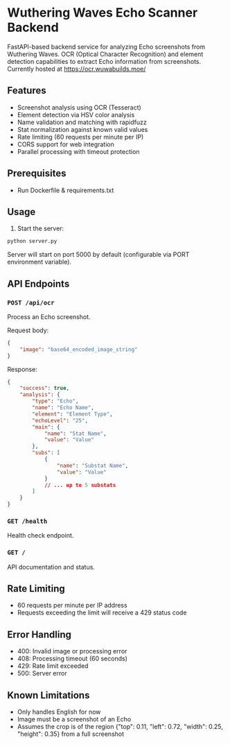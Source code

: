 # Wuthering Waves Echo Scanner Backend

FastAPI-based backend service for analyzing Echo screenshots from Wuthering Waves. OCR (Optical Character Recognition) and element detection capabilities to extract Echo information from screenshots. 
Currently hosted at https://ocr.wuwabuilds.moe/

## Features

- Screenshot analysis using OCR (Tesseract)
- Element detection via HSV color analysis
- Name validation and matching with rapidfuzz
- Stat normalization against known valid values
- Rate limiting (60 requests per minute per IP)
- CORS support for web integration
- Parallel processing with timeout protection

## Prerequisites

- Run Dockerfile & requirements.txt

## Usage

1. Start the server:
```bash
python server.py
```

Server will start on port 5000 by default (configurable via PORT environment variable).

## API Endpoints

### `POST /api/ocr`
Process an Echo screenshot.

Request body:
```json
{
    "image": "base64_encoded_image_string"
}
```

Response:
```json
{
    "success": true,
    "analysis": {
        "type": "Echo",
        "name": "Echo Name",
        "element": "Element Type",
        "echoLevel": "25",
        "main": {
            "name": "Stat Name",
            "value": "Value"
        },
        "subs": [
            {
                "name": "Substat Name",
                "value": "Value"
            }
            // ... up to 5 substats
        ]
    }
}
```

### `GET /health`
Health check endpoint.

### `GET /`
API documentation and status.

## Rate Limiting

- 60 requests per minute per IP address
- Requests exceeding the limit will receive a 429 status code

## Error Handling

- 400: Invalid image or processing error
- 408: Processing timeout (60 seconds)
- 429: Rate limit exceeded
- 500: Server error

## Known Limitations

- Only handles English for now
- Image must be a screenshot of an Echo
- Assumes the crop is of the region {"top": 0.11, "left": 0.72, "width": 0.25, "height": 0.35} from a full screenshot